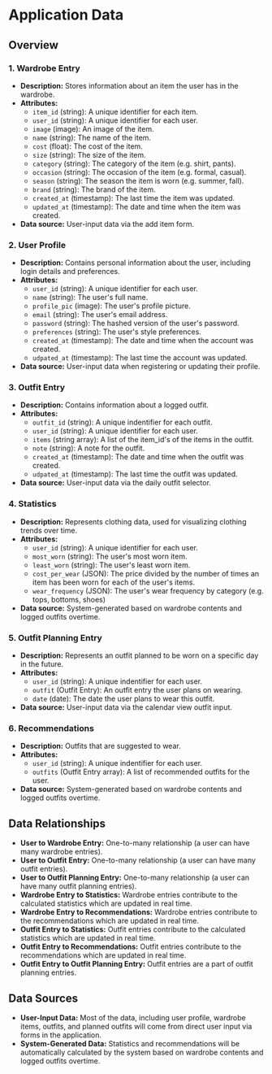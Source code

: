 # Application Data 

##  Overview

### 1. Wardrobe Entry
* **Description:** Stores information about an item the user has in the wardrobe.
* **Attributes:**
  * `item_id` (string): A unique identifier for each item.
  * `user_id` (string): A unique identifier for each user.
  * `image` (image): An image of the item.
  * `name` (string): The name of the item.
  * `cost` (float): The cost of the item.
  * `size` (string): The size of the item.
  * `category` (string): The category of the item (e.g. shirt, pants).
  * `occasion` (string): The occasion of the item (e.g. formal, casual).
  * `season` (string): The season the item is worn (e.g. summer, fall).
  * `brand` (string): The brand of the item.
  * `created_at` (timestamp): The last time the item was updated.
  * `updated_at` (timestamp): The date and time when the item was created.
* **Data source:** User-input data via the add item form.

### 2. User Profile
* **Description:** Contains personal information about the user, including login details and preferences.
* **Attributes:**
  * `user_id` (string): A unique identifier for each user.
  * `name` (string): The user's full name.
  * `profile_pic` (image): The user's profile picture.
  * `email` (string): The user's email address.
  * `password` (string): The hashed version of the user's password.
  * `preferences` (string): The user's style preferences.
  * `created_at` (timestamp): The date and time when the account was created.
  * `udpated_at` (timestamp): The last time the account was updated.
* **Data source:** User-input data when registering or updating their profile.

### 3. Outfit Entry
* **Description:** Contains information about a logged outfit. 
* **Attributes:**
  * `outfit_id` (string): A unique indentifier for each outfit. 
  * `user_id` (string): A unique identifier for each user.
  * `items` (string array): A list of the item_id's of the items in the outfit.
  * `note` (string): A note for the outfit.
  * `created_at` (timestamp): The date and time when the outfit was created.
  * `udpated_at` (timestamp): The last time the outfit was updated.
* **Data source:** User-input data via the daily outfit selector.

### 4. Statistics
* **Description:** Represents clothing data, used for visualizing clothing trends over time.
* **Attributes:**
  * `user_id` (string): A unique identifier for each user.
  * `most_worn` (string): The user's most worn item.
  * `least_worn` (string): The user's least worn item.
  * `cost_per_wear` (JSON): The price divided by the number of times an item has been worn for each of the user's items.
  * `wear_frequency` (JSON): The user's wear frequency by category (e.g. tops, bottoms, shoes)
* **Data source:** System-generated based on wardrobe contents and logged outfits overtime.

### 5. Outfit Planning Entry
* **Description:** Represents an outfit planned to be worn on a specific day in the future.
* **Attributes:**
  * `user_id` (string): A unique indentifier for each user. 
  * `outfit` (Outfit Entry): An outfit entry the user plans on wearing.
  * `date` (date): The date the user plans to wear this outfit.
* **Data source:** User-input data via the calendar view outfit input.

### 6. Recommendations
* **Description:** Outfits that are suggested to wear.
* **Attributes:**
  * `user_id` (string): A unique indentifier for each user. 
  * `outfits` (Outfit Entry array): A list of recommended outfits for the user.
* **Data source:** System-generated based on wardrobe contents and logged outfits overtime.

## Data Relationships
* **User to Wardrobe Entry:** One-to-many relationship (a user can have many wardrobe entries).
* **User to Outfit Entry:** One-to-many relationship (a user can have many outfit entries).
* **User to Outfit Planning Entry:** One-to-many relationship (a user can have many outfit planning entries).
* **Wardrobe Entry to Statistics:** Wardrobe entries contribute to the calculated statistics which are updated in real time.
* **Wardrobe Entry to Recommendations:** Wardrobe entries contribute to the recommendations which are updated in real time.
* **Outfit Entry to Statistics:** Outfit entries contribute to the calculated statistics which are updated in real time.
* **Outfit Entry to Recommendations:** Outfit entries contribute to the recommendations which are updated in real time.
* **Outfit Entry to Outfit Planning Entry:** Outfit entries are a part of outfit planning entries.

## Data Sources
* **User-Input Data:** Most of the data, including user profile, wardrobe items, outfits, and planned outfits will come from direct user input via forms in the application.
* **System-Generated Data:** Statistics and recommendations will be automatically calculated by the system based on wardrobe contents and logged outfits overtime.

